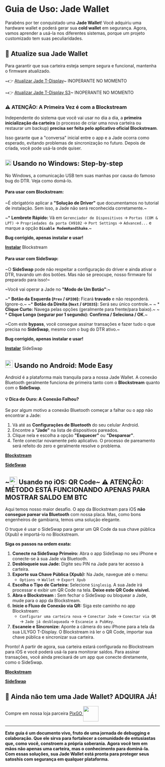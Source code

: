 # Guia de Uso: Jade Wallet

Parabéns por ter conquistado uma **Jade Wallet**! Você adquiriu uma hardware wallet e poderá gerar sua **cold wallet** em segurança. Agora, vamos aprender a usá-la nos diferentes sistemas, porque um projeto customizado tem suas peculiaridades.

## 🚀 Atualize sua Jade Wallet

Para garantir que sua carteira esteja sempre segura e funcional, mantenha o firmware atualizado.

~👉 [Atualizar Jade T-Display](https://github.com/CaTeIM/jade-diy/blob/main/atualizar_jade_tdisplay.md)~ INOPERANTE NO MOMENTO

~👉 [Atualizar Jade T-Display S3](https://github.com/CaTeIM/jade-diy/blob/main/atualizar_jade_tdisplays3.md)~ INOPERANTE NO MOMENTO

### ⚠️ ATENÇÃO: A Primeira Vez é com a Blockstream

Independente do sistema que você vai usar no dia a dia, a **primeira inicialização da carteira** (o processo de criar uma nova carteira ou restaurar um backup) **precisa ser feita pelo aplicativo oficial Blockstream**.

Isso garante que a "conversa" inicial entre o app e a Jade ocorra como esperado, evitando problemas de sincronização no futuro. Depois de criada, você pode usá-la onde quiser.

## <img src="https://cdn.jsdelivr.net/gh/devicons/devicon/icons/windows11/windows11-original.svg" width="20" height="20"/> Usando no Windows: Step-by-step

No Windows, a comunicação USB tem suas manhas por causa do famoso bug do DTR. Veja como domá-lo.

#### **Para usar com Blockstream:**

~É obrigatório aplicar a **"Solução de Driver"** que documentamos no tutorial de instalação. Sem isso, a Jade não será reconhecida corretamente.~

~* **Lembrete Rápido:** Vá em `Gerenciador de Dispositivos` → `Portas (COM & LPT)` → `Propriedades da porta CH9102` → `Port Settings` → `Advanced...` e marque a opção **`Disable ModemHandShake`**.~

**Bug corrigido, apenas instalar e usar!**

[**Instalar**](https://blockstream.com/app/) Blockstream

#### **Para usar com SideSwap:**

~O **SideSwap** pode não respeitar a configuração do driver e ainda ativar o DTR, travando um dos botões. Mas não se preocupe, nosso firmware foi preparado para isso!~

~Você vai operar a Jade no **"Modo de Um Botão"**:~

~* **Botão da Esquerda (`Prev` / `GPIO0`):** Ficará **travado** e não responderá. Ignore-o.~
~* **Botão da Direita (`Next` / `GPIO35`):** Será seu único controle.~
~    * **Clique Curto:** Navega pelas opções (geralmente para frente/para baixo).~
~    * **Clique Longo (segurar por 1 segundo):** **Confirma / Seleciona / OK**.~

~Com este **bypass**, você consegue assinar transações e fazer tudo o que precisa no **SideSwap**, mesmo com o bug do DTR ativo.~

**Bug corrigido, apenas instalar e usar!**

[**Instalar**](https://sideswap.io/downloads/) SideSwap

## <img src="https://cdn.jsdelivr.net/gh/devicons/devicon/icons/android/android-original.svg" width="25" height="25"/> Usando no Android: Mode Easy

Android é a plataforma mais tranquila para a nossa Jade Wallet. A conexão Bluetooth geralmente funciona de primeira tanto com o **Blockstream** quanto com o **SideSwap**.

#### 💡 Dica de Ouro: A Conexão Falhou?

Se por algum motivo a conexão Bluetooth começar a falhar ou o app não encontrar a Jade:

1.  Vá até as **Configurações de Bluetooth** do seu celular Android.
2.  Encontre a **"Jade"** na lista de dispositivos pareados.
3.  Clique nela e escolha a opção **"Esquecer"** ou **"Desparear"**.
4.  Tente conectar novamente pelo aplicativo. O processo de pareamento será refeito do zero e geralmente resolve o problema.

[**Blockstream**](https://play.google.com/store/apps/details?id=com.greenaddress.greenbits_android_wallet)

[**SideSwap**](https://play.google.com/store/apps/details?id=io.sideswap)

## ~<img src="https://upload.wikimedia.org/wikipedia/commons/1/1b/Apple_logo_grey.svg" height="25"/> Usando no iOS: QR Code~ ⚠️ ATENÇÃO: MÉTODO ESTÁ FUNCIONANDO APENAS PARA MOSTRAR SALDO EM BTC

Aqui temos nosso maior desafio. O app da Blockstream para iOS **não consegue parear via Bluetooth** com nossa placa. Mas, como bons engenheiros de gambiarra, temos uma solução elegante.

O truque é usar o SideSwap para gerar um QR Code da sua chave pública (Xpub) e importá-lo no Blockstream.

**Siga os passos na ordem exata:**

1.  **Conecte na SideSwap Primeiro:** Abra o app SideSwap no seu iPhone e conecte-se à sua Jade via Bluetooth.
2.  **Desbloqueie sua Jade:** Digite seu PIN na Jade para ter acesso à carteira.
3.  **Exporte sua Chave Pública (Xpub):** Na Jade, navegue até o menu:
    * `Options` → `Wallet` → `Export Xpub`
4.  **Escolha o Tipo de Carteira:** Selecione `Singlesig`. A sua Jade irá processar e exibir um QR Code na tela. **Deixe este QR Code visível.**
5.  **Abra o Blockstream :** Sem fechar o SideSwap ou bloquear a Jade, mude para o app da Blockstream.
6.  **Inicie o Fluxo de Conexão via QR:** Siga este caminho no app Blockstream:
    * `Configurar uma carteira nova` → `Conectar Jade` → `Conectar via QR` → `Jade já desbloqueada` → `Escaneie a PubKey`.
7.  **Escaneie e Sincronize:** Aponte a câmera do seu iPhone para a tela da sua LILYGO T-Display. O Blockstream irá ler o QR Code, importar sua chave pública e sincronizar sua carteira.

Pronto! A partir de agora, sua carteira estará configurada no Blockstream para iOS e você poderá usá-la para monitorar saldos. Para assinar transações, você ainda precisará de um app que conecte diretamente, como o SideSwap.

[**Blockstream**](https://apps.apple.com/us/app/green-bitcoin-wallet/id1402243590)

[**SideSwap**](https://apps.apple.com/app/sideswap/id1556476417#?platform=iphone)

## 🛒 Ainda não tem uma Jade Wallet? **ADQUIRA JÁ!**

Compre em nossa loja parceira <span><a href="https://pixgo.org/loja/jade-wallet">PixGO <img src="https://pixgo.org/imgs/logo.png" width="50" align="absmiddle"/></a></span>

---
**Este guia é um documento vivo, fruto de uma jornada de debugging e colaboração. Que ele sirva para fortalecer a comunidade de entusiastas que, como você, constroem a própria soberania. Agora você tem em mãos não apenas uma carteira, mas o conhecimento para dominá-la. Com essas soluções, sua Jade Wallet está pronta para proteger seus satoshis com segurança em qualquer plataforma.**
